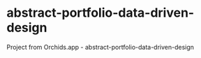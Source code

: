 # abstract-portfolio-data-driven-design
Project from Orchids.app - abstract-portfolio-data-driven-design
